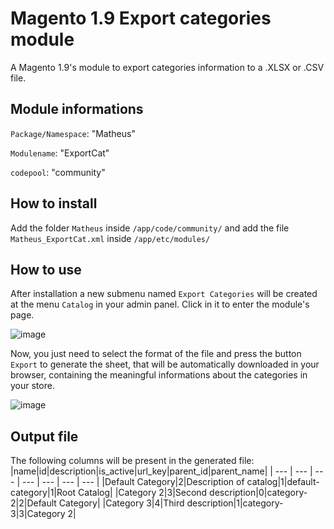 # Magento 1.9 Export categories module
A Magento 1.9's module to export categories information to a .XLSX or .CSV file.

## Module informations
`Package/Namespace`: "Matheus"  

`Modulename`: "ExportCat"

`codepool`: "community"  

## How to install
Add the folder `Matheus` inside `/app/code/community/` and add the file `Matheus_ExportCat.xml` inside `/app/etc/modules/`

## How to use
After installation a new submenu named `Export Categories` will be created at the menu `Catalog` in your admin panel. Click in it to enter the module's page. 

![image](https://user-images.githubusercontent.com/55641441/119249688-f4a33500-bb70-11eb-95d5-b23cb0bfc77c.png)


Now, you just need to select the format of the file and press the button `Export` to generate the sheet, that will be automatically downloaded in your browser, containing the meaningful informations about the categories in your store.

![image](https://user-images.githubusercontent.com/55641441/119249666-c887b400-bb70-11eb-8ae2-8e4086acde91.png)


## Output file
The following columns will be present in the generated file:
|name|id|description|is_active|url_key|parent_id|parent_name|
| --- | --- | --- | --- | --- | --- | --- |
|Default Category|2|Description of catalog|1|default-category|1|Root Catalog|
|Category 2|3|Second description|0|category-2|2|Default Category|
|Category 3|4|Third description|1|category-3|3|Category 2|
